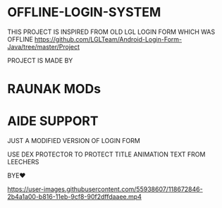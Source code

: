 # OFFLINE-LOGIN-SYSTEM

THIS PROJECT IS INSPIRED FROM OLD LGL LOGIN FORM WHICH WAS OFFLINE 
https://github.com/LGLTeam/Android-Login-Form-Java/tree/master/Project

PROJECT IS MADE BY
# RAUNAK MODs
# AIDE SUPPORT
JUST A MODIFIED VERSION OF LOGIN FORM 

USE DEX PROTECTOR TO PROTECT TITLE ANIMATION TEXT FROM LEECHERS

BYE❤️

https://user-images.githubusercontent.com/55938607/118672846-2b4a1a00-b816-11eb-9cf8-90f2dffdaaee.mp4
